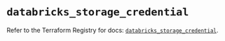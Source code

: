 # `databricks_storage_credential`

Refer to the Terraform Registry for docs: [`databricks_storage_credential`](https://registry.terraform.io/providers/databricks/databricks/1.43.0/docs/resources/storage_credential).

